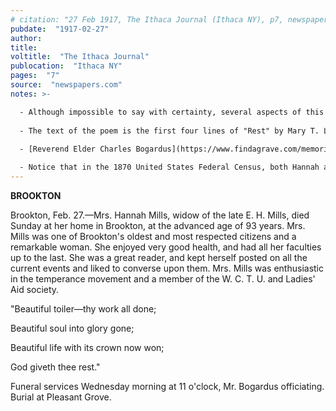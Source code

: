 ```yaml
---
# citation: "27 Feb 1917, The Ithaca Journal (Ithaca NY), p7, newspapers.com"
pubdate:  "1917-02-27"
author: 
title: 
voltitle:  "The Ithaca Journal"
publocation:  "Ithaca NY"
pages:  "7"
source:  "newspapers.com"
notes: >-

  - Although impossible to say with certainty, several aspects of this notice suggest to me that it could have been written by Emily. 
  
  - The text of the poem is the first four lines of "Rest" by Mary T. Lathrap (commonly cited as Lathrop), a nationally recognized temperance leader in the late 1800's. According to [Wikipedia](https://en.wikipedia.org/wiki/Mary_Torrans_Lathrap): "Mary Torrans Lathrap née, Torrans; (pen name, Lena; April 25, 1838 - January 3, 1895), known as "The Daniel Webster of Prohibition", was a 19th-century American poet, preacher, suffragist, and temperance reformer. For 20 years, she was identified with the progressive women of Michigan who had temperance, purity, and prohibition as their watchwords, and the white ribbon as their badge. A licensed preacher for the Methodist Episcopal Church (1871), she served as president of Michigan's Woman's Christian Temperance Union (1882), co-founded the state's suffrage organization (1870), and worked on the amendment campaign (1874). Lathrap died in 1895." Note the parallels to Annis Ford Eastman. This poem has been used often in obituaries since it was penned, either in part or in its entirety, and it was obviously a fitting tribute to Hannah's life.
  
  - [Reverend Elder Charles Bogardus](https://www.findagrave.com/memorial/98809451/charles-bogardus) (19 Nov 1843 to 12 Oct 1925). In the 1870 census, he is a farmer in Caroline, but he later became a Baptist minister residing in Brookton. "For 20 or more years he was pastor of five churches visiting them once each month." (17 Oct 1925, The Ithaca Journal, Ithaca NY, p5.) "He was one of the best known clergymen in this section and many couples now residing here, began their married life with his blessing. He was also called upon to officiate at many funerals. He was well-known as Elder Bogardus." (12 Oct 1925, The Ithaca Journal, Ithaca NY, p5.)

  - Notice that in the 1870 United States Federal Census, both Hannah and then husband Charles Eastman both have checks in the columns labelled "Cannot read." and "Cannot write.", although presumably this is inaccurate, as Hannah is described as “a great reader”.
---
```


**BROOKTON**

Brookton, Feb. 27.—Mrs. Hannah Mills, widow of the late E. H. Mills, died Sunday at her home in Brookton, at the advanced age of 93 years. Mrs. Mills was one of Brookton's oldest and most respected citizens and a remarkable woman. She enjoyed very good health, and had all her faculties up to the last. She was a great reader, and kept herself posted on all the current events and liked to converse upon them. Mrs. Mills was enthusiastic in the temperance movement and a member of the W. C. T. U. and Ladies' Aid society. 

"Beautiful toiler—thy work all done; 

Beautiful soul into glory gone; 

Beautiful life with its crown now won; 

God giveth thee rest."

Funeral services Wednesday morning at 11 o'clock, Mr. Bogardus officiating. Burial at Pleasant Grove.
